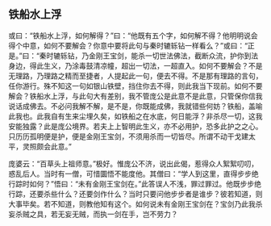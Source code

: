 ##  铁船水上浮

或曰：“铁船水上浮，如何解得？”曰：“他既有五个字，如何解不得？他明明说会得个中意，如何不要解会？你意中要将此句与秦时辘轹钻一样看么？”或曰：“正是。”曰：“秦时辘轹钻，乃金刚王宝剑，能杀一切世法佛法，截断众流，护你到法身边，得此生义，乃涂毒鼓清凉幢，超出一切法，一超直入。如何不要解会？不是无理路，乃理路之精而至捷者，人提起此一句，便去不得。不是那有理路的言句，任你游行。殊不知这一句如银山铁壁，挡住你去不得，则此我当下现前。如何不要解会？铁船水上浮，与此句大有差别，我不管庞公是此意不是此意，只管保你信我说话成佛去。不必问我解不解，是不是，你既能成佛，我就错些何妨？铁船，盖喻此我也。此我自有生来尘埋久矣，如铁船之在水底，何日能浮？非杀尽一切，这我安能独露？此是庞公境界。若夫上上智明此生义，亦不必用护，恐多此护之之心。只历历孤明便是护，便是金刚王宝剑，不须用杀而一切皆尽。所谓不动干戈建太平，灵照颇会此意。”

庞婆云：“百草头上祖师意。”极好。惟庞公不济，说出此偈，惹得众人絮絮叨叨，惑乱后人。当时有一僧，可惜圜悟不能度他。其僧曰：“学人到这里，直得步步绝行踪时如何？”悟曰：“未有金刚王宝剑在。”此答误人不浅，罪过罪过。他既步步绝行踪，还要杀些什么？还要剑作什么？当时只要问他步步者是谁步？彼若知道，则大事毕矣。若不知道，则教他知有这个。如何说未有金刚王宝剑在？宝剑乃此我杀妄杀贼之具，若无妄无贼，而执一剑在手，岂不劳力？

